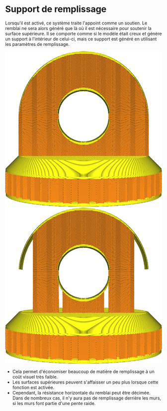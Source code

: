 Support de remplissage
====
Lorsqu'il est activé, ce système traite l'appoint comme un soutien. Le remblai ne sera alors généré que là où il est nécessaire pour soutenir la surface supérieure. Il se comporte comme si le modèle était creux et génère un support à l'intérieur de celui-ci, mais ce support est généré en utilisant les paramètres de remplissage.

![Remplissage normal](../../../articles/images/infill_support_enabled_disabled.png)
![Support de remplissage activé](../../../articles/images/infill_support_angle_low.png)

* Cela permet d'économiser beaucoup de matière de remplissage à un coût visuel très faible.
* Les surfaces supérieures peuvent s'affaisser un peu plus lorsque cette fonction est activée.
* Cependant, la résistance horizontale du remblai peut être décimée. Dans de nombreux cas, il n'y aura pas de remplissage derrière les murs, si les murs font partie d'une pente raide.
